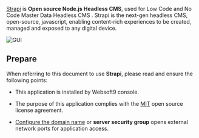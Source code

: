 [Strapi](https://strapi.io/) is **Open source Node.js Headless CMS**, used for Low Code and No Code Master Data Headless CMS . Strapi is the next-gen headless CMS, open-source, javascript, enabling content-rich experiences to be created, managed and exposed to any digital device.


![GUI](https://libs.websoft9.com/Websoft9/DocsPicture/zh/strapi/strapi-gui-websoft9.png)


## Prepare

When referring to this document to use **Strapi**, please read and ensure the following points:

- This application is installed by Websoft9 console.

- The purpose of this application complies with the [MIT](https://opensource.org/licenses/MIT) open source license agreement.

- [Configure the domain name](./domain-set) or **server security group** opens external network ports for application access.